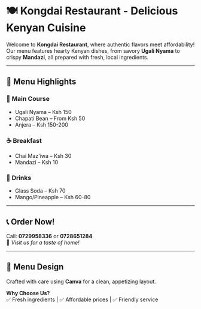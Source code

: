 # 🍽️ Kongdai Restaurant - Delicious Kenyan Cuisine  

Welcome to **Kongdai Restaurant**, where authentic flavors meet affordability! Our menu features hearty Kenyan dishes, from savory **Ugali Nyama** to crispy **Mandazi**, all prepared with fresh, local ingredients.  

---

## 🥘 **Menu Highlights**  
### 🍛 **Main Course**  
- Ugali Nyama – Ksh 150  
- Chapati Bean – From Ksh 50  
- Anjera – Ksh 150-200  

### ☕ **Breakfast**  
- Chai Maz'iwa – Ksh 30  
- Mandazi – Ksh 10  

### 🥤 **Drinks**  
- Glass Soda – Ksh 70  
- Mango/Pineapple – Ksh 60-80  

---

## 📞 **Order Now!**  
Call: **0729958336** or **0728651284**  
📍 *Visit us for a taste of home!*  

---

## 🎨 **Menu Design**  
Crafted with care using **Canva** for a clean, appetizing layout.  

**Why Choose Us?**  
✅ Fresh ingredients | ✅ Affordable prices | ✅ Friendly service  
